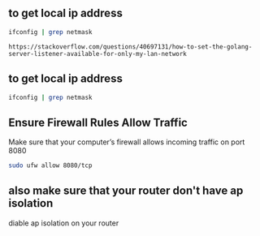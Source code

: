 ## to get local ip address

```bash
ifconfig | grep netmask
```

```
https://stackoverflow.com/questions/40697131/how-to-set-the-golang-server-listener-available-for-only-my-lan-network
```

## to get local ip address

```bash
ifconfig | grep netmask
```

## Ensure Firewall Rules Allow Traffic
Make sure that your computer’s firewall allows incoming traffic on port 8080

```bash
sudo ufw allow 8080/tcp
```

## also make sure that your router don't have ap isolation
diable ap isolation on your router
